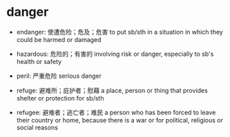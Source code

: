 # danger

- endanger: 使遭危险；危及；危害 to put sb/sth in a situation in which they could be harmed or damaged

- hazardous: 危险的；有害的 involving risk or danger, especially to sb's health or safety

- peril: 严重危险 serious danger

- refuge: 避难所；庇护者；慰藉 a place, person or thing that provides shelter or protection for sb/sth
- refugee: 避难者；逃亡者；难民 a person who has been forced to leave their country or home, because there is a war or for political, religious or social reasons
